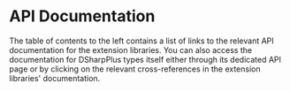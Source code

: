 # API Documentation

The table of contents to the left contains a list of links to the relevant API documentation for the extension
libraries. You can also access the documentation for DSharpPlus types itself either through its dedicated API page or
by clicking on the relevant cross-references in the extension libraries' documentation.